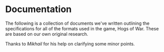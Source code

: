  # Documentation

The following is a collection of documents we've written outlining the specifications for all of the formats
used in the game, Hogs of War. These are based on our own original research.

Thanks to _Mikhail_ for his help on clarifying some minor points.
